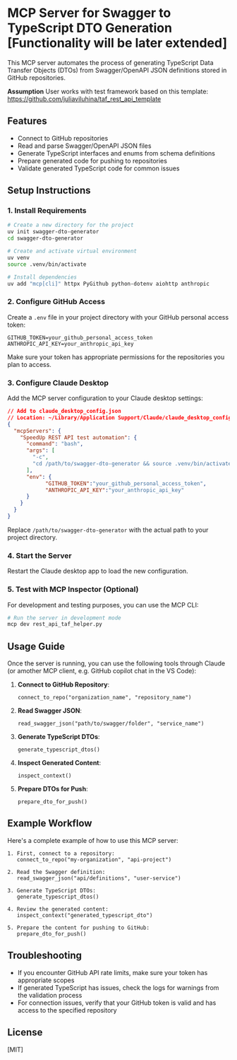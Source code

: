 # MCP Server for Swagger to TypeScript DTO Generation [Functionality will be later extended]

This MCP server automates the process of generating TypeScript Data Transfer Objects (DTOs) from Swagger/OpenAPI JSON definitions stored in GitHub repositories.

**Assumption** User works with test framework based on this template: https://github.com/juliaviluhina/taf_rest_api_template

## Features

- Connect to GitHub repositories
- Read and parse Swagger/OpenAPI JSON files
- Generate TypeScript interfaces and enums from schema definitions
- Prepare generated code for pushing to repositories
- Validate generated TypeScript code for common issues

## Setup Instructions

### 1. Install Requirements

```bash
# Create a new directory for the project
uv init swagger-dto-generator
cd swagger-dto-generator

# Create and activate virtual environment
uv venv
source .venv/bin/activate

# Install dependencies
uv add "mcp[cli]" httpx PyGithub python-dotenv aiohttp anthropic
```

### 2. Configure GitHub Access

Create a `.env` file in your project directory with your GitHub personal access token:

```
GITHUB_TOKEN=your_github_personal_access_token
ANTHROPIC_API_KEY=your_anthropic_api_key
```

Make sure your token has appropriate permissions for the repositories you plan to access.

### 3. Configure Claude Desktop

Add the MCP server configuration to your Claude desktop settings:

```json
// Add to claude_desktop_config.json
// Location: ~/Library/Application Support/Claude/claude_desktop_config.json
{
  "mcpServers": {
    "SpeedUp REST API test automation": {
      "command": "bash",
      "args": [
        "-c",
        "cd /path/to/swagger-dto-generator && source .venv/bin/activate && mcp run rest_api_taf_helper.py"
      ],
      "env": {
            "GITHUB_TOKEN":"your_github_personal_access_token",
            "ANTHROPIC_API_KEY":"your_anthropic_api_key"
      }  
    }
  }
}
```

Replace `/path/to/swagger-dto-generator` with the actual path to your project directory.

### 4. Start the Server

Restart the Claude desktop app to load the new configuration.

### 5. Test with MCP Inspector (Optional)

For development and testing purposes, you can use the MCP CLI:

```bash
# Run the server in development mode
mcp dev rest_api_taf_helper.py
```

## Usage Guide

Once the server is running, you can use the following tools through Claude (or amother MCP client, e.g. GitHub copilot chat in the VS Code):

1. **Connect to GitHub Repository**:
   ```
   connect_to_repo("organization_name", "repository_name")
   ```

2. **Read Swagger JSON**:
   ```
   read_swagger_json("path/to/swagger/folder", "service_name")
   ```

3. **Generate TypeScript DTOs**:
   ```
   generate_typescript_dtos()
   ```

4. **Inspect Generated Content**:
   ```
   inspect_context()
   ```

5. **Prepare DTOs for Push**:
   ```
   prepare_dto_for_push()
   ```

## Example Workflow

Here's a complete example of how to use this MCP server:

```
1. First, connect to a repository:
   connect_to_repo("my-organization", "api-project")

2. Read the Swagger definition:
   read_swagger_json("api/definitions", "user-service")

3. Generate TypeScript DTOs:
   generate_typescript_dtos()

4. Review the generated content:
   inspect_context("generated_typescript_dto")

5. Prepare the content for pushing to GitHub:
   prepare_dto_for_push()
```

## Troubleshooting

- If you encounter GitHub API rate limits, make sure your token has appropriate scopes
- If generated TypeScript has issues, check the logs for warnings from the validation process
- For connection issues, verify that your GitHub token is valid and has access to the specified repository

## License

[MIT]